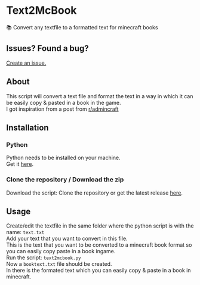 # Text2McBook
📚 Convert any textfile to a formatted text for minecraft books

## Issues? Found a bug? 
[Create an issue.](https://github.com/Neocky/Text2McBook/issues/new/choose) 

## About
This script will convert a text file and format the text in a way in which it can be easily copy & pasted in a book in the game.  
I got inspiration from a post from [r/admincraft](https://www.reddit.com/r/admincraft/)  

## Installation
### Python
Python needs to be installed on your machine.  
Get it [here](https://www.python.org/downloads/).  
### Clone the repository / Download the zip
Download the script:
Clone the repository or get the latest release [here](https://github.com/Neocky/Text2McBook/releases).

## Usage
Create/edit the textfile in the same folder where the python script is with the name: `text.txt`  
Add your text that you want to convert in this file.  
This is the text that you want to be converted to a minecraft book format so you can easily copy paste in a book ingame.  
Run the script: `text2mcbook.py`  
Now a `booktext.txt` file should be created.  
In there is the formated text which you can easily copy & paste in a book in minecraft.
